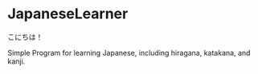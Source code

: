 # JapaneseLearner

こにちは！

Simple Program for learning Japanese, including hiragana, katakana, and kanji. 
